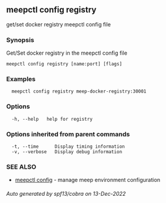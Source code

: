 ## meepctl config registry

get/set docker registry meepctl config file

### Synopsis

Get/Set docker registry in the meepctl config file

```
meepctl config registry [name:port] [flags]
```

### Examples

```
  meepctl config registry meep-docker-registry:30001
```

### Options

```
  -h, --help   help for registry
```

### Options inherited from parent commands

```
  -t, --time      Display timing information
  -v, --verbose   Display debug information
```

### SEE ALSO

* [meepctl config](meepctl_config.md)	 - manage meep environment configuration

###### Auto generated by spf13/cobra on 13-Dec-2022
